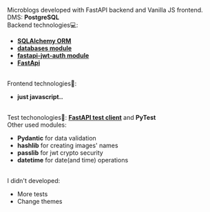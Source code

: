 Microblogs developed with FastAPI backend and Vanilla JS frontend.<br>
DMS: <b>PostgreSQL</b><br>
Backend technologies💻:
<ul>
  <li><a href="https://docs.sqlalchemy.org/en/14/orm/" target="_blank"><b>SQLAlchemy ORM</b></a></li>
  <li><a href="https://pypi.org/project/databases/" target="_blank"><b>databases module</b></a></li>
  <li><a href="https://pypi.org/project/fastapi-jwt-auth/" target="_blank"><b>fastapi-jwt-auth module</b></a></li>
  <li><a href="https://fastapi.tiangolo.com/" target="_blank"><b>FastApi</b></a></li>
</ul><br>
Frontend technologies👀:
<ul>
  <li><b>just javascript..</b></li>
</ul><br>
Test techonologies📜: 
  <a href="https://fastapi.tiangolo.com/ru/tutorial/testing/" target="_blank"><b>FastAPI test client</b></a> and <b>PyTest</b><br>
Other used modules:
<ul>
  <li><b>Pydantic</b> for data validation</li>
  <li><b>hashlib</b> for creating images' names</li>
  <li><b>passlib</b> for jwt crypto security</li>
  <li><b>datetime</b> for date(and time) operations</li>
</ul><br>
I didn't developed:
<ul>
  <li>More tests</li>
  <li>Change themes</li>
</ul>
